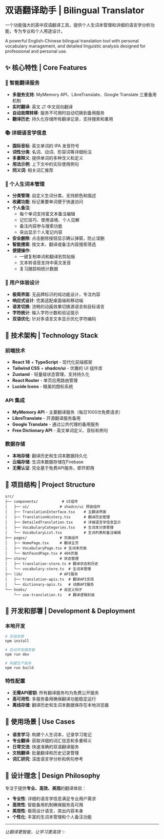 # 双语翻译助手 | Bilingual Translator

一个功能强大的英中双语翻译工具，提供个人生词本管理和详细的语言学分析功能，专为专业和个人用途设计。

A powerful English-Chinese bilingual translation tool with personal vocabulary management, and detailed linguistic analysis designed for professional and personal use.

## ✨ 核心特性 | Core Features

### 🔄 智能翻译服务

- **多服务支持**: MyMemory API、LibreTranslate、Google Translate 三重备用机制
- **实时翻译**: 英文 ⇄ 中文双向翻译
- **自动故障转移**: 服务不可用时自动切换到备用服务
- **翻译历史**: 持久化存储所有翻译记录，支持搜索和重用

### 📚 详细语言学信息

- **国际音标**: 英文单词的 IPA 发音符号
- **词性分类**: 名词、动词、形容词等详细标注
- **多重释义**: 提供单词的多种含义和定义
- **用法示例**: 上下文中的实际使用例句
- **同义词**: 相关词汇推荐

### 📖 个人生词本管理

- **分类管理**: 自定义生词分类，支持颜色和描述
- **收藏功能**: 标记重要单词便于快速访问
- **个人备注**:
  - 每个单词支持富文本备注编辑
  - 记忆技巧、使用语境、个人见解
  - 备注内容参与搜索功能
  - 突出显示个人笔记内容
- **安全删除**: 点击删除按钮显示确认弹窗，防止误删
- **智能搜索**: 按文本、翻译或备注内容搜索筛选
- **便捷操作**:
  - 一键复制单词和翻译到剪贴板
  - 文本转语音支持中英文发音
  - 复习跟踪和统计数据

### 🎨 用户体验设计

- **极简界面**: 无品牌标识的纯功能设计，专注内容
- **响应式设计**: 完美适配桌面端和移动端
- **语言切换**: 流畅的动画效果切换源语言和目标语言
- **字符统计**: 输入字符计数和验证提示
- **双语优化**: 针对多语言文本显示优化字符编码

## 🚀 技术架构 | Technology Stack

### 前端技术

- **React 18** + **TypeScript** - 现代化前端框架
- **Tailwind CSS** + **shadcn/ui** - 优雅的 UI 组件库
- **Zustand** - 轻量级状态管理，支持持久化
- **React Router** - 单页应用路由管理
- **Lucide Icons** - 精美的图标系统

### API 集成

- **MyMemory API** - 主要翻译服务（每日1000次免费请求）
- **LibreTranslate** - 开源翻译服务备用
- **Google Translate** - 通过公共代理的备用服务
- **Free Dictionary API** - 英文单词定义、音标和例句

### 数据存储

- **本地存储**: 翻译历史和生词本数据持久化
- **云端存储**: 生词本数据存储在Firebase
- **无需认证**: 完全基于免费API服务，即开即用

## 📁 项目结构 | Project Structure

```
src/
├── components/           # UI组件
│   ├── ui/              # shadcn/ui 预装组件
│   ├── TranslationInterface.tsx    # 主翻译界面
│   ├── TranslationHistory.tsx      # 翻译历史管理
│   ├── DetailedTranslation.tsx     # 详细语言学信息显示
│   ├── VocabularyCategories.tsx    # 生词本分类管理
│   └── VocabularyList.tsx          # 生词列表和备注编辑
├── pages/               # 页面组件
│   ├── HomePage.tsx     # 翻译主页
│   ├── VocabularyPage.tsx # 生词本页面
│   └── NotFoundPage.tsx # 404页面
├── store/               # 状态管理
│   ├── translation-store.ts # 翻译状态和历史
│   └── vocabulary-store.ts  # 生词本管理
├── lib/                 # API服务
│   ├── translation-apis.ts  # 翻译API实现
│   └── dictionary-apis.ts   # 词典API服务
└── hooks/               # 自定义钩子
    └── use-translation.ts   # 翻译逻辑封装
```

## 🔧 开发和部署 | Development & Deployment

### 本地开发

```bash
# 安装依赖
npm install

# 启动开发服务器
npm run dev

# 构建生产版本
npm run build
```

### 特性配置

- **无需API密钥**: 所有翻译服务均为免费公开服务
- **高可用性**: 多服务备用确保翻译功能稳定运行
- **离线存储**: 翻译历史和生词本数据保存在本地浏览器

## 📱 使用场景 | Use Cases

- **语言学习**: 构建个人生词本，记录学习笔记
- **专业翻译**: 获取详细的词汇信息和多重释义
- **日常交流**: 快速准确的双语翻译服务
- **文档翻译**: 批量翻译和历史记录管理
- **词汇研究**: 深度语言学分析和例句参考

## 🎯 设计理念 | Design Philosophy

专注于提供**专业、高效、美观**的翻译体验：

- **专业性**: 详细的语言学信息满足专业用户需求
- **高效性**: 智能备用机制确保服务高可用
- **美观性**: 极简设计语言，突出内容本身
- **个性化**: 丰富的生词本管理和个人备注功能

---

_让翻译更智能，让学习更高效_ ✨
